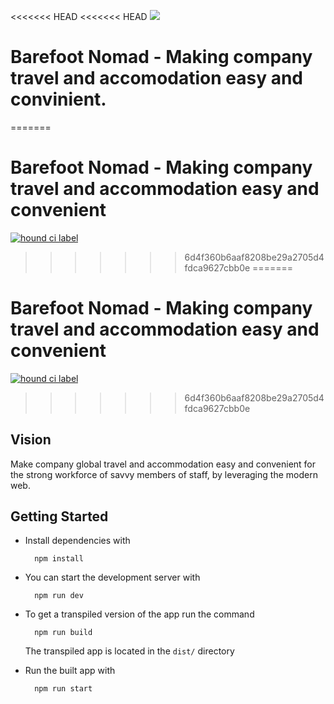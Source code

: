 <<<<<<< HEAD
<<<<<<< HEAD
[![](https://img.shields.io/badge/Reviewed%20By-HoundCI-blueviolet)](https://houndci.com/repos)


Barefoot Nomad - Making company travel and accomodation easy and convinient.
=======
=======
# Barefoot Nomad - Making company travel and accommodation easy and convenient

[![hound ci label](https://img.shields.io/badge/Reviewed%20By-HoundCI-blueviolet)](https://houndci.com/repos)
>>>>>>> 6d4f360b6aaf8208be29a2705d4fdca9627cbb0e
=======
# Barefoot Nomad - Making company travel and accommodation easy and convenient

[![hound ci label](https://img.shields.io/badge/Reviewed%20By-HoundCI-blueviolet)](https://houndci.com/repos)
>>>>>>> 6d4f360b6aaf8208be29a2705d4fdca9627cbb0e

## Vision

Make company global travel and accommodation easy and convenient for the strong workforce of savvy members of staff, by leveraging the modern web.

## Getting Started

- Install dependencies with
  
  ```shell
    npm install
  ```

- You can start the development server with

  ```shell
    npm run dev
  ```

- To get a transpiled version of the app run the command

  ```shell
    npm run build
  ```
  
  The transpiled app is located in the `dist/` directory

- Run the built app with

  ```shell
    npm run start
  ```
